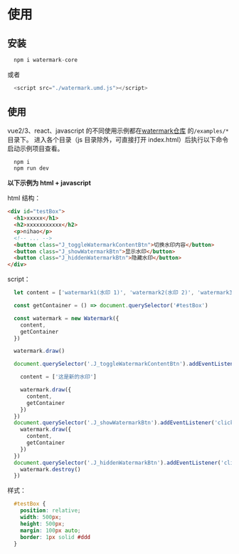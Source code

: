 # 使用

## 安装
```javascript
  npm i watermark-core
```
或者

```javascript
  <script src="./watermark.umd.js"></script>
```

## 使用
vue2/3、react、javascript 的不同使用示例都在[watermark仓库](https://github.com/haokunaxx/watermark) 的`/examples/*` 目录下。
进入各个目录（js 目录除外，可直接打开 index.html）后执行以下命令启动示例项目查看。

```javascript
  npm i
  npm run dev
```

**以下示例为 html + javascript** 

html 结构：
```html
<div id="testBox">
  <h1>xxxxx</h1>
  <h2>xxxxxxxxxxx</h2>
  <p>nihao</p>
  <!-- ... -->
  <button class="J_toggleWatermarkContentBtn">切换水印内容</button>
  <button class="J_showWatermarkBtn">显示水印</button>
  <button class="J_hiddenWatermarkBtn">隐藏水印</button>
</div>
```

script：

```javascript
  let content = ['watermark1(水印 1)', 'watermark2(水印 2)', 'watermark3(水印 3)'],

  const getContainer = () => document.querySelector('#testBox')

  const watermark = new Watermark({
    content,
    getContainer
  })

  watermark.draw()

  document.querySelector('.J_toggleWatermarkContentBtn').addEventListener('click', () => {

    content = ['这是新的水印']

    watermark.draw({
      content,
      getContainer
    })
  })
  document.querySelector('.J_showWatermarkBtn').addEventListener('click', () => {
    watermark.draw({
      content,
      getContainer
    })
  })
  document.querySelector('.J_hiddenWatermarkBtn').addEventListener('click', () => {
    watermark.destroy()
  })
```

样式：
```css
  #testBox {
    position: relative;
    width: 500px;
    height: 500px;
    margin: 100px auto;
    border: 1px solid #ddd
  }
```
